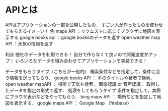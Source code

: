# APIとは

APIはアプリケーションの一部を公開したもの．
すごい人が作ったものを使わせてもらえるイメージ！
例
maps API			：リクエストに応じてブラウザに地図を表示する
google books api		：google booksのデータを返す
open weather map API	：天気の情報を返す

利点
他社のデータを利用できる！
自分で作らなくて良いので開発速度がアップ！
いろいろなデータを組み合わせてアプリケーションを実装できる！

データをもらうタイプ（こちらが一般的）
検索条件などを指定して，条件に合う情報を送ってもらう．
google books API	：		本のタイトルや著者で検索．
open weather mapAPI	：	場所で天気を検索．
画像認識 or 音声認識：	取得したデータを指定の形式で返す．
処理をしてもらうタイプ
条件を指定して，実際にブラウザ表示などをやってもらう．
bing maps API	：		場所などを指定して地図を表示する．
google maps API	：		Google Map
（firebase）
